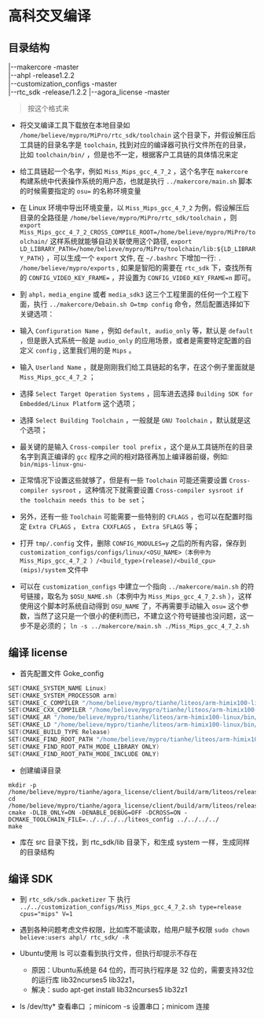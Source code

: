 # 高科交叉编译

## 目录结构
|--makercore -master\
|--ahpl      -release1.2.2\
|--customization_configs -master\
|--rtc_sdk   -release/1.2.2
|--agora_license -master

>按这个格式来

* 将交叉编译工具下载放在本地目录如 `/home/believe/mypro/MiPro/rtc_sdk/toolchain` 这个目录下，并假设解压后工具链的目录名字是 `toolchain`, 找到对应的编译器可执行文件所在的目录，比如 `toolchain/bin/` ，但是也不一定，根据客户工具链的具体情况来定

* 给工具链起一个名字，例如 `Miss_Mips_gcc_4_7_2` ，这个名字在 `makercore` 构建系统中代表操作系统的用户态，也就是执行 `../makercore/main.sh` 脚本的时候需要指定的 `osu=` 的名称环境变量

* 在 Linux 环境中导出环境变量，以 `Miss_Mips_gcc_4_7_2` 为例，假设解压后目录的全路径是 `/home/believe/mypro/MiPro/rtc_sdk/toolchain` ，则 `export Miss_Mips_gcc_4_7_2_CROSS_COMPILE_ROOT=/home/believe/mypro/MiPro/toolchain/` 这样系统就能够自动关联使用这个路径, `export LD_LIBRARY_PATH=/home/believe/mypro/MiPro/toolchain/lib:${LD_LIBRARY_PATH}` ，可以生成一个 `export` 文件, 在 `~/.bashrc` 下增加一行: `. /home/believe/mypro/exports` , 如果是智阳的需要在 `rtc_sdk` 下，查找所有的 `CONFIG_VIDEO_KEY_FRAME=` ，并设置为 `CONFIG_VIDEO_KEY_FRAME=n` 即可。

* 到 `ahpl，media_engine` 或者 `media_sdk3` 这三个工程里面的任何一个工程下面，执行 `../makercore/Debain.sh O=tmp config` 命令，然后配置选择如下关键选项：

 * 输入 `Configuration Name` ，例如 `default, audio_only` 等，默认是 `default` ，但是嵌入式系统一般是 `audio_only` 的应用场景，或者是需要特定配置的自定义 `config` , 这里我们用的是 `Mips` 。

 * 输入 `Userland Name` ，就是刚刚我们给工具链起的名字，在这个例子里面就是 `Miss_Mips_gcc_4_7_2` ；

 * 选择 `Select Target Operation Systems` ，回车进去选择 `Building SDK for Embedded/Linux Platform` 这个选项；

 * 选择 `Select Building Toolchain` ，一般就是 `GNU Toolchain` ，默认就是这个选项；

 * 最关键的是输入 `Cross-compiler tool prefix` ，这个是从工具链所在的目录名字到真正编译的 `gcc` 程序之间的相对路径再加上编译器前缀，例如: `bin/mips-linux-gnu-`

 * 正常情况下设置这些就够了，但是有一些 `Toolchain` 可能还需要设置 `Cross-compiler sysroot` ，这种情况下就需要设置 `Cross-compiler sysroot if the toolchain needs this to be set`；

 * 另外，还有一些 `Toolchain` 可能需要一些特别的 `CFLAGS` ，也可以在配置时指定 `Extra CFLAGS` ， `Extra CXXFLAGS` ， `Extra SFLAGS` 等；

* 打开 `tmp/.config` 文件，删除 `CONFIG_MODULES=y` 之后的所有内容，保存到 `customization_configs/configs/linux/<OSU_NAME>（本例中为 Miss_Mips_gcc_4_7_2 ）/<build_type>(release)/<build_cpu>(mips)/system` 文件中

* 可以在 `customization_configs` 中建立一个指向 `../makercore/main.sh` 的符号链接，取名为 `$OSU_NAME.sh`（本例中为 `Miss_Mips_gcc_4_7_2.sh` ），这样使用这个脚本时系统自动得到 `OSU_NAME` 了，不再需要手动输入 `osu=` 这个参数，当然了这只是一个很小的便利而已，不建立这个符号链接也没问题，这一步不是必须的；
`ln -s ../makercore/main.sh ./Miss_Mips_gcc_4_7_2.sh`

## 编译 license
* 首先配置文件 Goke_config
```Cpp
SET(CMAKE_SYSTEM_NAME Linux)
SET(CMAKE_SYSTEM_PROCESSOR arm)
SET(CMAKE_C_COMPILER "/home/believe/mypro/tianhe/liteos/arm-himix100-linux/bin/arm-himix100-linux-gcc")
SET(CMAKE_CXX_COMPILER "/home/believe/mypro/tianhe/liteos/arm-himix100-linux/bin/arm-himix100-linux-g++")
SET(CMAKE_AR "/home/believe/mypro/tianhe/liteos/arm-himix100-linux/bin/arm-himix100-linux-ar" CACHE FILEPATH "Archiver")
SET(CMAKE_LD "/home/believe/mypro/tianhe/liteos/arm-himix100-linux/bin/arm-himix100-linux-ld")
SET(CMAKE_BUILD_TYPE Release)
SET(CMAKE_FIND_ROOT_PATH "/home/believe/mypro/tianhe/liteos/arm-himix100-linux/")
SET(CMAKE_FIND_ROOT_PATH_MODE_LIBRARY ONLY)
SET(CMAKE_FIND_ROOT_PATH_MODE_INCLUDE ONLY)
```

* 创建编译目录
```shell
mkdir -p /home/believe/mypro/tianhe/agora_license/client/build/arm/liteos/release
cd /home/believe/mypro/tianhe/agora_license/client/build/arm/liteos/release
cmake -DLIB_ONLY=ON -DENABLE_DEBUG=OFF -DCROSS=ON -DCMAKE_TOOLCHAIN_FILE=../../../../liteos_config ../../../../
make
```

* 库在 src 目录下找，到 rtc_sdk/lib 目录下，和生成 system 一样，生成同样的目录结构

## 编译 SDK
* 到 `rtc_sdk/sdk.packetizer` 下 执行 `../../customization_configs/Miss_Mips_gcc_4_7_2.sh type=release cpus="mips" V=1`

* 遇到各种问题考虑文件权限，比如库不能读取，给用户赋予权限 `sudo chown believe:users ahpl/ rtc_sdk/ -R`

* Ubuntu使用 ls 可以查看到执行文件，但执行却提示不存在
  * 原因：Ubuntu系统是 64 位的，而可执行程序是 32 位的，需要支持32位的运行库 lib32ncurses5 lib32z1，
  * 解决：sudo apt-get install lib32ncurses5 lib32z1

* ls /dev/tty* 查看串口 ；minicom -s 设置串口；minicom 连接
